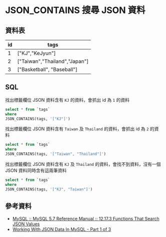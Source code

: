 # JSON_CONTAINS 搜尋 JSON 資料

## 資料表

| id  | tags |
|---|---|
| 1  | ["KJ","KeJyun"]  |
| 2  | ["Taiwan","Thailand","Japan"]  |
| 3  | ["Basketball", "Baseball"]  |


## SQL

找出標籤欄位 JSON 資料含有 `KJ` 的資料，會抓出 id 為 `1` 的資料

```sql
select * from `tags`
where
JSON_CONTAINS(tags, '["KJ"]')
```


找出標籤欄位 JSON 資料含有 `Taiwan` 及 `Thailand` 的資料，會抓出 id 為 `2` 的資料

```sql
select * from `tags`
where
JSON_CONTAINS(tags, '["Taiwan", "Thailand"]')
```

找出標籤欄位 JSON 資料含有 `KJ` 及 `Thailand` 的資料，會找不到資料，沒有一個 JSON 資料同時含有這兩筆資料

```sql
select * from `tags`
where
JSON_CONTAINS(tags, '["KJ", "Taiwan"]')
```



## 參考資料
* [MySQL :: MySQL 5.7 Reference Manual :: 12.17.3 Functions That Search JSON Values](https://dev.mysql.com/doc/refman/5.7/en/json-search-functions.html#function_json-contains)
* [Working With JSON Data In MySQL - Part 1 of 3](https://benjaminlistwon.com/blog/working-with-json-data-in-mysql-part-1-of-3/)
